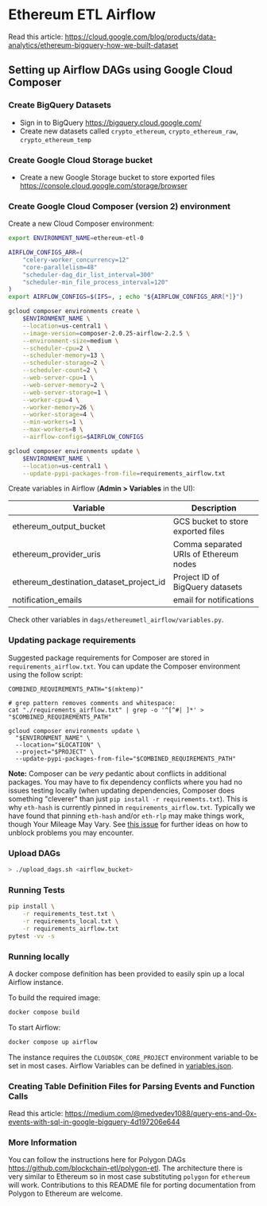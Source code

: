 # Ethereum ETL Airflow

Read this article: https://cloud.google.com/blog/products/data-analytics/ethereum-bigquery-how-we-built-dataset

## Setting up Airflow DAGs using Google Cloud Composer

### Create BigQuery Datasets

- Sign in to BigQuery https://bigquery.cloud.google.com/
- Create new datasets called `crypto_ethereum`, `crypto_ethereum_raw`, `crypto_ethereum_temp`

### Create Google Cloud Storage bucket

- Create a new Google Storage bucket to store exported files https://console.cloud.google.com/storage/browser

### Create Google Cloud Composer (version 2) environment

Create a new Cloud Composer environment:

```bash
export ENVIRONMENT_NAME=ethereum-etl-0

AIRFLOW_CONFIGS_ARR=(
    "celery-worker_concurrency=12"
    "core-parallelism=48"
    "scheduler-dag_dir_list_interval=300"
    "scheduler-min_file_process_interval=120"
)
export AIRFLOW_CONFIGS=$(IFS=, ; echo "${AIRFLOW_CONFIGS_ARR[*]}")

gcloud composer environments create \
    $ENVIRONMENT_NAME \
    --location=us-central1 \
    --image-version=composer-2.0.25-airflow-2.2.5 \
    --environment-size=medium \
    --scheduler-cpu=2 \
    --scheduler-memory=13 \
    --scheduler-storage=2 \
    --scheduler-count=2 \
    --web-server-cpu=1 \
    --web-server-memory=2 \
    --web-server-storage=1 \
    --worker-cpu=4 \
    --worker-memory=26 \
    --worker-storage=4 \
    --min-workers=1 \
    --max-workers=8 \
    --airflow-configs=$AIRFLOW_CONFIGS

gcloud composer environments update \
    $ENVIRONMENT_NAME \
    --location=us-central1 \
    --update-pypi-packages-from-file=requirements_airflow.txt
```

Create variables in Airflow (**Admin > Variables** in the UI):

| Variable                                | Description                             |
|-----------------------------------------|-----------------------------------------|
| ethereum_output_bucket                  | GCS bucket to store exported files      |
| ethereum_provider_uris                  | Comma separated URIs of Ethereum nodes  |
| ethereum_destination_dataset_project_id | Project ID of BigQuery datasets         |
| notification_emails                     | email for notifications                 |

Check other variables in `dags/ethereumetl_airflow/variables.py`.

### Updating package requirements
Suggested package requirements for Composer are stored in `requirements_airflow.txt`.
You can update the Composer environment using the follow script:
```
COMBINED_REQUIREMENTS_PATH="$(mktemp)"

# grep pattern removes comments and whitespace:
cat "./requirements_airflow.txt" | grep -o '^[^#| ]*' > "$COMBINED_REQUIREMENTS_PATH"

gcloud composer environments update \
  "$ENVIRONMENT_NAME" \
  --location="$LOCATION" \
  --project="$PROJECT" \
  --update-pypi-packages-from-file="$COMBINED_REQUIREMENTS_PATH"
```

**Note:** Composer can be _very_ pedantic about conflicts in additional packages. You may have to fix dependency conflicts where you had no issues testing locally (when updating dependencies, Composer does something "cleverer" than just `pip install -r requirements.txt`). This is why `eth-hash` is currently pinned in `requirements_airflow.txt`. Typically we have found that pinning `eth-hash` and/or `eth-rlp` may make things work, though Your Mileage May Vary. See [this issue](https://github.com/blockchain-etl/ethereum-etl-airflow/issues/481#issuecomment-1332878533) for further ideas on how to unblock problems you may encounter.

### Upload DAGs

```bash
> ./upload_dags.sh <airflow_bucket>
```

### Running Tests

```bash
pip install \
    -r requirements_test.txt \
    -r requirements_local.txt \
    -r requirements_airflow.txt
pytest -vv -s
```

### Running locally
A docker compose definition has been provided to easily spin up a local Airflow instance.

To build the required image:
```bash
docker compose build
```
To start Airflow:
```bash
docker compose up airflow
```

The instance requires the `CLOUDSDK_CORE_PROJECT` environment variable to be set in most cases. Airflow Variables can be defined in [variables.json](./docker/variables.json).

### Creating Table Definition Files for Parsing Events and Function Calls

Read this article: https://medium.com/@medvedev1088/query-ens-and-0x-events-with-sql-in-google-bigquery-4d197206e644

### More Information

You can follow the instructions here for Polygon DAGs https://github.com/blockchain-etl/polygon-etl. The architecture
there is very similar to Ethereum so in most case substituting `polygon` for `ethereum` will work. Contributions 
to this README file for porting documentation from Polygon to Ethereum are welcome.

